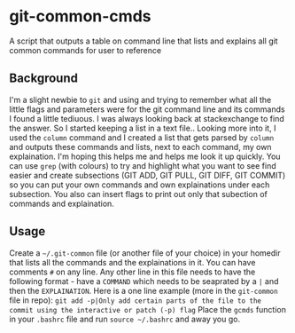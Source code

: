 # git-common-cmds
A script that outputs a table on command line that lists and explains all git common commands for user to reference

## Background
I'm a slight newbie to ```git``` and using and trying to remember what all the little flags and parameters were for the git command line and its commands I found a little tediuous. I was always looking back at stackexchange to find the answer. So I started keeping a list in a text file.. Looking more into it, I used the ```column``` command and I created a list that gets parsed by ```column``` and outputs these commands and lists, next to each command, my own explaination. I'm hoping this helps me and helps me look it up quickly. You can use ```grep``` (with colours) to try and highlight what you want to see find easier and create subsections (GIT ADD, GIT PULL, GIT DIFF, GIT COMMIT) so you can put your own commands and own explainations under each subsection.
You also can insert flags to print out only that subection of commands and explaination.

## Usage
Create a ```~/.git-common``` file (or another file of your choice) in your homedir that lists all the commands and the explainations in it. You can have comments ```#``` on any line. Any other line in this file needs to have the following format - have a ```COMMAND``` which needs to be seaprated by a `|` and then the ```EXPLAINATION```. Here is a one line example (more in the ```git-common``` file in repo):
```git add -p|Only add certain parts of the file to the commit using the interactive or patch (-p) flag```
Place the ```gcmds``` function in your ```.bashrc``` file and run ```source ~/.bashrc``` and away you go.
